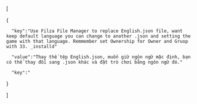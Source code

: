 
[

   {
   
      "key":"Use Filza File Manager to replace English.json file, want keep default language you can change to another .json and setting the game with that language. Remmember set Ownership for Owner and Gruop with 33. _installd"
      
      "value":"Thay thế tệp English.json, muốn giữ ngôn ngữ mặc định, bạn có thể thay đổi sang .json khác và đặt trò chơi bằng ngôn ngữ đó."
      
      "key":"
      
   }
   
]

